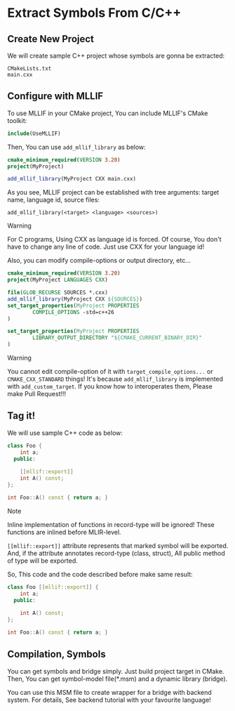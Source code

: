# Extract Symbols From C/C++

## Create New Project

We will create sample C++ project whose symbols are gonna be extracted:

```
CMakeLists.txt
main.cxx
```

## Configure with MLLIF

To use MLLIF in your CMake project,
You can include MLLIF's CMake toolkit:

```cmake
include(UseMLLIF)
```

Then, You can use `add_mllif_library` as below:

```cmake
cmake_minimum_required(VERSION 3.20)
project(MyProject)

add_mllif_library(MyProject CXX main.cxx)
```

As you see, MLLIF project can be established with tree arguments:
target name, language id, source files:

```
add_mllif_library(<target> <language> <sources>)
```

> [!WARNING]
> For C programs, Using CXX as language id is forced.
> Of course, You don't have to change any line of code.
> Just use CXX for your language id!

Also, you can modify compile-options or output directory, etc...

```cmake
cmake_minimum_required(VERSION 3.20)
project(MyProject LANGUAGES CXX)

file(GLOB_RECURSE SOURCES *.cxx)
add_mllif_library(MyProject CXX ${SOURCES})
set_target_properties(MyProject PROPERTIES
        COMPILE_OPTIONS -std=c++26
)

set_target_properties(MyProject PROPERTIES
        LIBRARY_OUTPUT_DIRECTORY "${CMAKE_CURRENT_BINARY_DIR}"
)
```

> [!WARNING]
> You cannot edit compile-option of it with `target_compile_options...` or `CMAKE_CXX_STANDARD` things!
> It's because `add_mllif_library` is implemented with `add_custom_target`.
> If you know how to interoperates them, Please make Pull Request!!!

## Tag it!

We will use sample C++ code as below:

```c++
class Foo {
    int a;
  public:
  
    [[mllif::export]]
    int A() const;
};

int Foo::A() const { return a; }
```

> [!NOTE]
> Inline implementation of functions in record-type will be ignored!
> These functions are inlined before MLIR-level.

``[[mllif::export]]`` attribute represents that marked symbol will be exported.
And, if the attribute annotates record-type (class, struct),
All public method of type will be exported.

So, This code and the code described before make same result:

```c++
class Foo [[mllif::export]] {
    int a;
  public:
  
    int A() const;
};

int Foo::A() const { return a; }
```

## Compilation, Symbols

You can get symbols and bridge simply.
Just build project target in CMake.
Then, You can get symbol-model file(\*.msm) and a dynamic library (bridge).

You can use this MSM file to create wrapper for a bridge with backend system.
For details, See backend tutorial with your favourite language!

